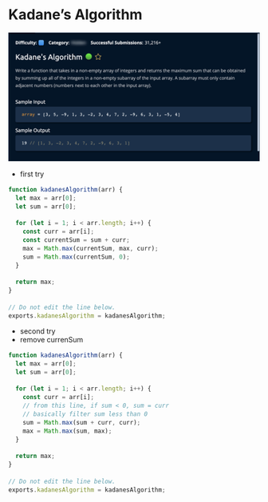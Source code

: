 # Kadane’s Algorithm

![](<../../../.gitbook/assets/Screenshot 2023-01-23 at 18.46.53.png>)

* first try

```jsx
function kadanesAlgorithm(arr) {
  let max = arr[0];
  let sum = arr[0];

  for (let i = 1; i < arr.length; i++) {
    const curr = arr[i];
    const currentSum = sum + curr;
    max = Math.max(currentSum, max, curr);
    sum = Math.max(currentSum, 0);
  }

  return max;
}

// Do not edit the line below.
exports.kadanesAlgorithm = kadanesAlgorithm;
```

* second try
* remove currenSum

```jsx
function kadanesAlgorithm(arr) {
  let max = arr[0];
  let sum = arr[0];

  for (let i = 1; i < arr.length; i++) {
    const curr = arr[i];
    // from this line, if sum < 0, sum = curr
    // basically filter sum less than 0
    sum = Math.max(sum + curr, curr); 
    max = Math.max(sum, max);
  }

  return max;
}

// Do not edit the line below.
exports.kadanesAlgorithm = kadanesAlgorithm;
```
